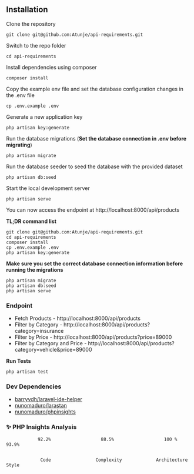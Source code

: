 ## Installation

Clone the repository

    git clone git@github.com:Atunje/api-requirements.git

Switch to the repo folder

    cd api-requirements

Install dependencies using composer

    composer install

Copy the example env file and set the database configuration changes in the .env file

    cp .env.example .env

Generate a new application key

    php artisan key:generate

Run the database migrations (**Set the database connection in .env before migrating**)

    php artisan migrate

Run the database seeder to seed the database with the provided dataset

    php artisan db:seed

Start the local development server

    php artisan serve

You can now access the endpoint at http://localhost:8000/api/products

**TL;DR command list**

    git clone git@github.com:Atunje/api-requirements.git
    cd api-requirements
    composer install
    cp .env.example .env
    php artisan key:generate

**Make sure you set the correct database connection information before running the migrations**

    php artisan migrate
    php artisan db:seed
    php artisan serve

### Endpoint

- Fetch Products - http://localhost:8000/api/products
- Filter by Category - http://localhost:8000/api/products?category=insurance
- Filter by Price - http://localhost:8000/api/products?price=89000
- Filter by Category and Price - http://localhost:8000/api/products?category=vehicle&price=89000

**Run Tests**

    php artisan test

### Dev Dependencies

- [barryvdh/laravel-ide-helper](https://github.com/barryvdh/laravel-ide-helper)
- [nunomaduro/larastan](https://github.com/nunomaduro/larastan)
- [nunomaduro/phpinsights](https://github.com/nunomaduro/phpinsights)

### ✨ PHP Insights Analysis


                92.2%                   88.5%                   100 %                   93.9%                 
                                                                                                              
                                                                                                              
                 Code                 Complexity             Architecture               Style                 


